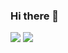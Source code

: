 ### Hi there 👋

<img src="https://capsule-render.vercel.app/api?type=wave&color=auto&height=300&section=header&text=Honguk%20GitHub!&fontSize=90" />
<img src="https://img.shields.io/badge/Python-3766AB?style=flat-square&logo=Python&logoColor=white"/>
<!--
**hongukKim/hongukKim** is a ✨ _special_ ✨ repository because its `README.md` (this file) appears on your GitHub profile.

Here are some ideas to get you started:

- 🔭 I’m currently working on ...
- 🌱 I’m currently learning ...
- 👯 I’m looking to collaborate on ...
- 🤔 I’m looking for help with ...
- 💬 Ask me about ...
- 📫 How to reach me: ...
- 😄 Pronouns: ...
- ⚡ Fun fact: ...
-->
